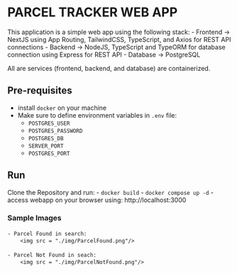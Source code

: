 # PARCEL TRACKER WEB APP
This application is a simple web app using the following stack:
    - Frontend -> NextJS using App Routing, TailwindCSS, TypeScript, and Axios for REST API connections
    - Backend -> NodeJS, TypeScript and TypeORM for database connection using Express for REST API
    - Database -> PostgreSQL

All are services (frontend, backend, and database) are containerized.

## Pre-requisites
- install `docker` on your machine
- Make sure to define environment variables in `.env` file:
    -   `POSTGRES_USER`
    -   `POSTGRES_PASSWORD`
    -   `POSTGRES_DB`
    -   `SERVER_PORT`
    -   `POSTGRES_PORT`

## Run
Clone the Repository and run:
    - `docker build`
    - `docker compose up -d`
    - access webapp on your browser using: http://localhost:3000

### Sample Images
    - Parcel Found in search:
        <img src = "./img/ParcelFound.png"/> 
        
    - Parcel Not Found in seach:
        <img src = "./img/ParcelNotFound.png"/> 